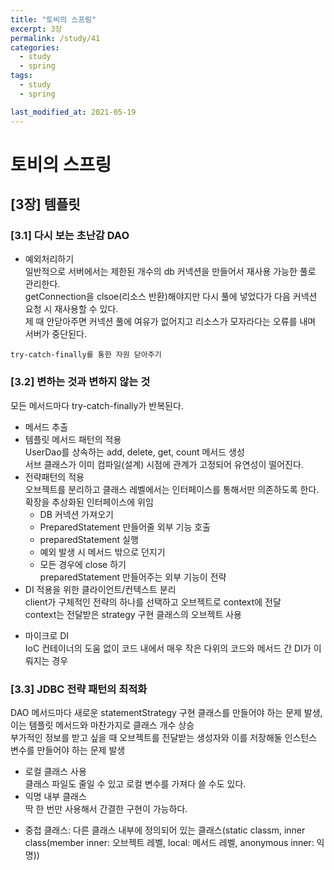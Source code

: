 ```yaml
---
title: "토비의 스프링"
excerpt: 3장
permalink: /study/41
categories:
  - study
  - spring
tags:
  - study
  - spring

last_modified_at: 2021-05-19
---  
```

# 토비의 스프링  

## [3장] 템플릿  

### [3.1] 다시 보는 초난감 DAO  
- 예외처리하기  
일반적으로 서버에서는 제한된 개수의 db 커넥션을 만들어서 재사용 가능한 풀로 관리한다.  
getConnection을 clsoe(리소스 반환)해야지만 다시 풀에 넣었다가 다음 커넥션 요청 시 재사용할 수 있다.  
제 때 안닫아주면 커넥션 풀에 여유가 없어지고 리소스가 모자라다는 오류를 내며 서버가 중단된다.  

`try-catch-finally를 통한 자원 닫아주기`  

### [3.2] 변하는 것과 변하지 않는 것  
모든 메서드마다 try-catch-finally가 반복된다.  
- 메서드 추출  
- 템플릿 메서드 패턴의 적용  
UserDao를 상속하는 add, delete, get, count 메서드 생성  
서브 클래스가 이미 컴파일(설계) 시점에 관계가 고정되어 유연성이 떨어진다.  
- 전략패턴의 적용  
오브젝트를 분리하고 클래스 레벨에서는 인터페이스를 통해서만 의존하도록 한다.  
확장을 추상화된 인터페이스에 위임  
    - DB 커넥션 가져오기  
    - PreparedStatement 만들어줄 외부 기능 호출  
    - preparedStatement 실행  
    - 예외 발생 시 메서드 밖으로 던지기  
    - 모든 경우에 close 하기  
preparedStatement 만들어주는 외부 기능이 전략  
- DI 적용을 위한 클라이언트/컨텍스트 분리  
client가 구체적인 전략의 하나를 선택하고 오브젝트로 context에 전달  
context는 전달받은 strategy 구현 클래스의 오브젝트 사용  

+ 마이크로 DI  
IoC 컨테이너의 도움 없이 코드 내에서 매우 작은 다위의 코드와 메서드 간 DI가 이뤄지는 경우  

### [3.3] JDBC 전략 패턴의 최적화  
DAO 메서드마다 새로운 statementStrategy 구현 클래스를 만들어야 하는 문제 발생, 이는 템플릿 메서드와 마찬가지로 클래스 개수 상승  
부가적인 정보를 받고 싶을 때 오브젝트를 전달받는 생성자와 이를 저장해둘 인스턴스 변수를 만들어야 하는 문제 발생  
- 로컬 클래스 사용  
클래스 파일도 줄일 수 있고 로컬 변수를 가져다 쓸 수도 있다.  
- 익명 내부 클래스  
딱 한 번만 사용해서 간결한 구현이 가능하다.  
+ 중첩 클래스: 다른 클래스 내부에 정의되어 있는 클래스(static classm, inner class(member inner: 오브젝트 레벨, local: 메서드 레벨, anonymous inner: 익명))  



